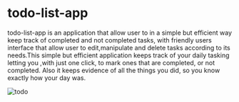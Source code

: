 # todo-list-app
todo-list-app is an application that allow user to in a simple but efficient way keep track of completed and not completed tasks, with friendly users interface that allow  user to edit,manipulate and delete tasks according to its needs.This simple but efficient application keeps track of your daily tasking letting you ,with just one click, to mark ones that are completed, or not completed. Also it keeps evidence of all the things you did, so you know exactly how your day was.    
  
![todo](https://user-images.githubusercontent.com/25950268/69866293-fc4b8b80-12a3-11ea-899a-308e77aae6d6.PNG)
